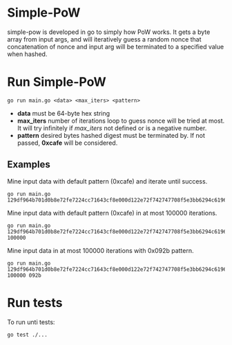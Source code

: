 # Simple-PoW
simple-pow is developed in go to simply how PoW works. It gets a byte array from input args, and will iteratively guess a random nonce that concatenation of nonce and input arg will be terminated to a specified value when hashed.

# Run Simple-PoW

```
go run main.go <data> <max_iters> <pattern>
```

- __data__ must be 64-byte hex string
- __max_iters__ number of iterations loop to guess nonce will be tried at most. It will try infinitely if _max_iters_ not defined or is a negative number.
- __pattern__ desired bytes hashed digest must be terminated by. If not passed, __0xcafe__ will be considered.

## Examples
Mine input data with default pattern (0xcafe) and iterate until success.
```
go run main.go 129df964b701d0b8e72fe7224cc71643cf8e000d122e72f742747708f5e3bb6294c619604e52dcd8f5446da7e9ff7459d1d3cefbcc231dd4c02730a22af98800
```

Mine input data with default pattern (0xcafe) in at most 100000 iterations.
```
go run main.go 129df964b701d0b8e72fe7224cc71643cf8e000d122e72f742747708f5e3bb6294c619604e52dcd8f5446da7e9ff7459d1d3cefbcc231dd4c02730a22af98800 100000
```

Mine input data in at most 100000 iterations with 0x092b pattern.
```
go run main.go 129df964b701d0b8e72fe7224cc71643cf8e000d122e72f742747708f5e3bb6294c619604e52dcd8f5446da7e9ff7459d1d3cefbcc231dd4c02730a22af98800 100000 092b
```

# Run tests
To run unti tests:
```
go test ./...
```